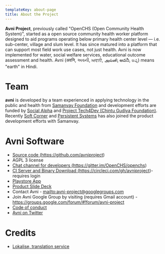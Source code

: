 ```yaml
---
templateKey: about-page
title: About the Project
---
```

**Avni Project**, previously called "OpenCHS (Open Community Health System)", started as a open source community health worker platform designed to aid programs operating below primary health center level — i.e. sub-center, village and slum level. It has since matured into a platform that can support most field work use cases, not just health. Avni is now implemented for water, social welfare services, educational outcome assessment and health. Avni (अवनि, અવની, ਅਵਨੀ, அவ்னி, అవనీ, ಅವ್ನಿ) means "earth" in Hindi.

# Team

**avni** is developed by a team experienced in applying technology in the public and health from <a href="https://samanvayfoundation.org" target="_blank">Samanvay Foundation</a> and development efforts are funded by <a href="https://www.socialalpha.org/" target="_blank">Social Alpha</a> and <a href="https://chintugudiya.org/tech4dev/" target="_blank">Project Tech4Dev (Chintu Gudiya Foundation)</a>. Recently <a href="http://www.soft-corner.com/" target="_blank">Soft Corner</a> and <a href="https://www.persistent.com/" target="_blank">Persistent Systems</a> has also joined the product development efforts with Samanvay.

# Avni Software

* <a href="https://github.com/avniproject" target="_blank">Source code (https://github.com/avniproject)</a>
* AGPL 3 license
* <a href="https://gitter.im/OpenCHS/openchs" target="_blank">Chat channel for developers (https://gitter.im/OpenCHS/openchs)</a>
* <a href="https://circleci.com/gh/avniproject" target="_blank">CI Server and Binary Download (https://circleci.com/gh/avniproject)</a>- requires login
* <a href="https://play.google.com/store/apps/details?id=com.openchsclient" target="_blank">Playstore App</a>
* <a href="https://docs.google.com/presentation/d/1bExRrIIwMVbQrmETkv8iHxlZQxgXGGGr-kpDQwNdxW0" target="_blank">Product Slide Deck</a>
* Contact Avni - <mailto:avni-project@googlegroups.com>
* Join Avni Google Group by visiting (requires Gmail account) - <https://groups.google.com/forum/#!forum/avni-project>
* <a href="https://avni.readme.io/v2.0/docs/avni-code-of-conduct" target="_blank">Code of conduct</a>
* <a href="https://twitter.com/avniproject" target="_blank">Avni on Twitter</a>

# Credits

* <a href="https://lokalise.com/" target="_blank">Lokalise, translation service</a>